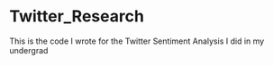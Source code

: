 # Twitter_Research
This is the code I wrote for the Twitter Sentiment Analysis I did in my undergrad
